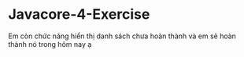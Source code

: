 # Javacore-4-Exercise
Em còn chức năng hiển thị danh sách chưa hoàn thành và em sẽ hoàn thành nó trong hôm nay ạ
